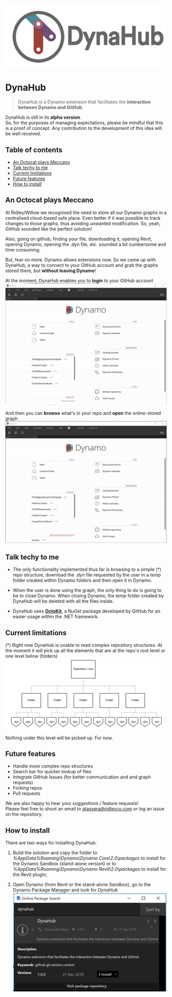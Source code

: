 ![DynaHub Logo](/imgs/DynaHubLogo.png)

# DynaHub
>DynaHub is a Dynamo extension that facilitates the **interaction between Dynamo and GitHub**.

DynaHub is still in its **alpha version**.  
So, for the purposes of managing expectations, please be mindful that this is a proof of concept. Any contribution to the development of this idea will be well received.

## Table of contents
* [An Octocat plays Meccano](#an-octocat-plays-meccano)
* [Talk techy to me](#talk-techy-to-me)
* [Current limitations](#current-limitations)
* [Future features](#future-features)
* [How to install](#how-to-install)

## An Octocat plays Meccano
At Ridley/Willow we recognised the need to store all our Dynamo graphs in a centralised cloud-based safe place. Even better if it was possible to track changes to those graphs, thus avoiding unwanted modification. So, yeah, GitHub sounded like the perfect solution!

Also, going on github, finding your file, downloading it, opening Revit, opening Dynamo, opening the .dyn file, etc. sounded a bit cumbersome and time consuming.

But, fear no more. Dynamo allows extensions now. So we came up with DynaHub, a way to connect to your GitHub account and grab the graphs stored there, but **without leaving Dynamo**!

At the moment, DynaHub enables you to **login** to your GitHub account  
![DynaHub Login](/imgs/Login.gif)

And then you can **browse** what's in your repo and **open** the online-stored graph  
![DynaHub Browse](/imgs/Browse.gif)

## Talk techy to me
* The only functionality implemented thus far is browsing to a simple (*) repo structure, download the _.dyn_ file requested by the user in a _temp_ folder created within Dynamo folders and then open it in Dynamo.

* When the user is done using the graph, the only thing to do is going to be to close Dynamo. When closing Dynamo, the _temp_ folder created by DynaHub will be deleted with all the files inside.

* DynaHub uses **[OctoKit](https://github.com/octokit/octokit.net)**, a NuGet package developed by GitHub for an easier usage within the .NET framework.

## Current limitations
(*) Right now DynaHub is unable to read complex repository structures. At the moment it will pick up all the elements that are at the repo's root level or one level below (folders)
![DynaHub Struc](/imgs/FoldStruct.png)

Nothing under this level will be picked up. For now.

## Future features
* Handle more complex repo structures
* Search bar for quicker lookup of files
* Integrate GitHub Issues (for better communication and and graph requests)
* Forking repos
* Pull requests

We are also happy to hear your suggestions / feature requests!  
Please feel free to shoot an email to atassera@ridleyco.com or log an issue on the repository.

## How to install
There are two ways for installing DynaHub:  
1. Build the solution and copy the folder to _%AppData%Roaming\Dynamo\Dynamo Core\2.0\packages_ to install for the Dynamo Sandbox (stand-alone version) or to _%AppData%Roaming\Dynamo\Dynamo Revit\2.0\packages_ to install for the Revit plugin;

2. Open Dynamo (from Revit or the stand-alone Sandbox), go to the Dynamo Package Manager and look for _DynaHub_  
![DynaHub PM](/imgs/PackageManager.png)